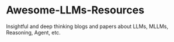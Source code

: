 # Awesome-LLMs-Resources
Insightful and deep thinking  blogs and papers about LLMs, MLLMs, Reasoning, Agent, etc.
